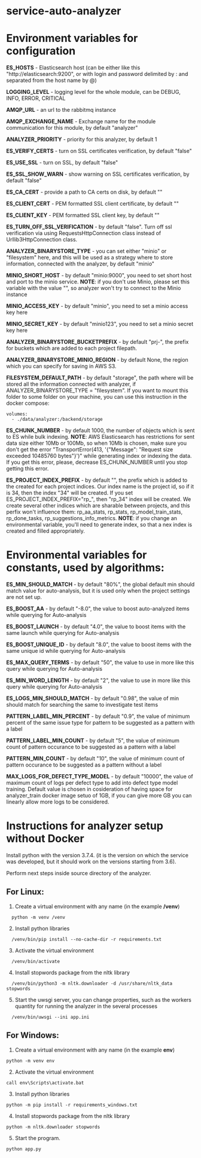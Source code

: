 # service-auto-analyzer

# Environment variables for configuration

**ES_HOSTS** - Elasticsearch host (can be either like this "http://elasticsearch:9200", or with login and password delimited by : and separated from the host name by @)

**LOGGING_LEVEL** - logging level for the whole module, can be DEBUG, INFO, ERROR, CRITICAL

**AMQP_URL** - an url to the rabbitmq instance

**AMQP_EXCHANGE_NAME** - Exchange name for the module communication for this module, by default "analyzer"

**ANALYZER_PRIORITY** - priority for this analyzer, by default 1

**ES_VERIFY_CERTS** - turn on SSL certificates verification, by default "false"

**ES_USE_SSL** - turn on SSL, by default "false"

**ES_SSL_SHOW_WARN** - show warning on SSL certificates verification, by default "false"

**ES_CA_CERT** - provide a path to CA certs on disk, by default ""

**ES_CLIENT_CERT** - PEM formatted SSL client certificate, by default ""

**ES_CLIENT_KEY** - PEM formatted SSL client key, by default ""

**ES_TURN_OFF_SSL_VERIFICATION** - by default "false". Turn off ssl verification via using RequestsHttpConnection class instead of Urllib3HttpConnection class.

**ANALYZER_BINARYSTORE_TYPE** - you can set either "minio" or "filesystem" here, and this will be used as a strategy where to store information, connected with the analyzer, by default "minio"

**MINIO_SHORT_HOST** - by default "minio:9000", you need to set short host and port to the minio service. **NOTE**: if you don't use Minio, please set this variable with the value "", so analyzer won't try to connect to the Minio instance

**MINIO_ACCESS_KEY** - by default "minio", you need to set a minio access key here

**MINIO_SECRET_KEY** - by default "minio123", you need to set a minio secret key here

**ANALYZER_BINARYSTORE_BUCKETPREFIX** - by default "prj-", the prefix for buckets which are added to each project filepath.

**ANALYZER_BINARYSTORE_MINIO_REGION** - by default None, the region which you can specify for saving in AWS S3.

**FILESYSTEM_DEFAULT_PATH** - by default "storage", the path where will be stored all the information connected with analyzer, if ANALYZER_BINARYSTORE_TYPE = "filesystem". If you want to mount this folder to some folder on your machine, you can use this instruction in the docker compose:
```
volumes:
  - ./data/analyzer:/backend/storage
```

**ES_CHUNK_NUMBER** - by default 1000, the number of objects which is sent to ES while bulk indexing. **NOTE**: AWS Elasticsearch has restrictions for sent data size either 10Mb or 100Mb, so when 10Mb is chosen, make sure you don't get the error "TransportError(413, '{"Message": "Request size exceeded 10485760 bytes"}')" while generating index or indexing the data. If you get this error, please, decrease ES_CHUNK_NUMBER until you stop getting this error.

**ES_PROJECT_INDEX_PREFIX** - by default "", the prefix which is added to the created for each project indices. Our index name is the project id, so if it is 34, then the index "34" will be created. If you set ES_PROJECT_INDEX_PREFIX="rp_", then "rp_34" index will be created. We create several other indices which are sharable between projects, and this perfix won't influence them: rp_aa_stats, rp_stats, rp_model_train_stats, rp_done_tasks, rp_suggestions_info_metrics. **NOTE**: if you change an environmental variable, you'll need to generate index, so that a nex index is created and filled appropriately.

# Environmental variables for constants, used by algorithms:

**ES_MIN_SHOULD_MATCH** - by default "80%", the global default min should match value for auto-analysis, but it is used only when the project settings are not set up.

**ES_BOOST_AA** - by default "-8.0", the value to boost auto-analyzed items while querying for Auto-analysis

**ES_BOOST_LAUNCH** - by default "4.0", the value to boost items with the same launch while querying for Auto-analysis

**ES_BOOST_UNIQUE_ID** - by default "8.0", the value to boost items with the same unique id while querying for Auto-analysis

**ES_MAX_QUERY_TERMS** - by default "50", the value to use in more like this query while querying for Auto-analysis

**ES_MIN_WORD_LENGTH** - by default "2", the value to use in more like this query while querying for Auto-analysis

**ES_LOGS_MIN_SHOULD_MATCH** - by default "0.98", the value of min should match for searching the same to investigate test items

**PATTERN_LABEL_MIN_PERCENT** - by default "0.9", the value of minimum percent of the same issue type for pattern to be suggested as a pattern with a label

**PATTERN_LABEL_MIN_COUNT** - by default "5", the value of minimum count of pattern occurance to be suggested as a pattern with a label

**PATTERN_MIN_COUNT** - by default "10", the value of minimum count of pattern occurance to be suggested as a pattern without a label

**MAX_LOGS_FOR_DEFECT_TYPE_MODEL** - by default "10000", the value of maximum count of logs per defect type to add into defect type model training. Default value is chosen in cosideration of having space for analyzer_train docker image setuo of 1GB, if you can give more GB you can linearly allow more logs to be considered.

# Instructions for analyzer setup without Docker

Install python with the version 3.7.4. (it is the version on which the service was developed, but it should work on the versions starting from 3.6).

Perform next steps inside source directory of the analyzer.

## For Linux:
1. Create a virtual environment with any name (in the example **/venv**)
```Shell
  python -m venv /venv
```
2. Install python libraries
```
  /venv/bin/pip install --no-cache-dir -r requirements.txt
```
3. Activate the virtual environment
```
  /venv/bin/activate
```
4. Install stopwords package from the nltk library
```
  /venv/bin/python3 -m nltk.downloader -d /usr/share/nltk_data stopwords
```
5. Start the uwsgi server, you can change properties, such as the workers quantity for running the analyzer in the several processes
```
  /venv/bin/uwsgi --ini app.ini
  ```
 
## For Windows:
1. Create a virtual environment with any name (in the example **env**)
```
python -m venv env
```
2. Activate the virtual environment
```
call env\Scripts\activate.bat
```
3. Install python libraries
```
python -m pip install -r requirements_windows.txt
```
4. Install stopwords package from the nltk library
```
python -m nltk.downloader stopwords
```
5. Start the program.
```
python app.py
```

